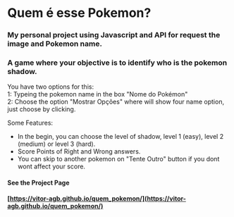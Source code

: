 # Quem é esse Pokemon?
### My personal project using Javascript and API for request the image and Pokemon name.

### A game where your objective is to identify who is the pokemon shadow.
You have two options for this:<br/>
1: Typeing the pokemon name in the box "Nome do Pokémon"<br/> 
2: Choose the option "Mostrar Opções" where will show four name option, just choose by clicking.

Some Features:
- In the begin, you can choose the level of shadow, level 1 (easy), level 2 (medium) or level 3 (hard).
- Score Points of Right and Wrong answers.
- You can skip to another pokemon on "Tente Outro" button if you dont wont affect your score.



#### See the Project Page
**[https://vitor-agb.github.io/quem_pokemon/](https://vitor-agb.github.io/quem_pokemon/)**
